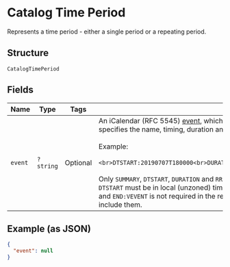 
# Catalog Time Period

Represents a time period - either a single period or a repeating period.

## Structure

`CatalogTimePeriod`

## Fields

| Name | Type | Tags | Description | Getter | Setter |
|  --- | --- | --- | --- | --- | --- |
| `event` | `?string` | Optional | An iCalendar (RFC 5545) [event](https://tools.ietf.org/html/rfc5545#section-3.6.1), which<br>specifies the name, timing, duration and recurrence of this time period.<br><br>Example:<br><br>```<br>DTSTART:20190707T180000<br>DURATION:P2H<br>RRULE:FREQ=WEEKLY;BYDAY=MO,WE,FR<br>```<br><br>Only `SUMMARY`, `DTSTART`, `DURATION` and `RRULE` fields are supported.<br>`DTSTART` must be in local (unzoned) time format. Note that while `BEGIN:VEVENT`<br>and `END:VEVENT` is not required in the request. The response will always<br>include them. | getEvent(): ?string | setEvent(?string event): void |

## Example (as JSON)

```json
{
  "event": null
}
```

